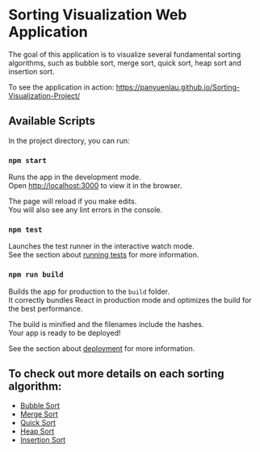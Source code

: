 # Sorting Visualization Web Application

The goal of this application is to visualize several fundamental sorting algorithms, such as bubble sort, merge sort, quick sort, heap sort and insertion sort. 

To see the application in action: https://panyuenlau.github.io/Sorting-Visualization-Project/


## Available Scripts

In the project directory, you can run:

### `npm start`

Runs the app in the development mode.<br>
Open [http://localhost:3000](http://localhost:3000) to view it in the browser.

The page will reload if you make edits.<br>
You will also see any lint errors in the console.


### `npm test`

Launches the test runner in the interactive watch mode.<br>
See the section about [running tests](#running-tests) for more information.

### `npm run build`

Builds the app for production to the `build` folder.<br>
It correctly bundles React in production mode and optimizes the build for the best performance.

The build is minified and the filenames include the hashes.<br>
Your app is ready to be deployed!

See the section about [deployment](#deployment) for more information.


## To check out more details on each sorting algorithm:
* [Bubble Sort](https://en.wikipedia.org/wiki/Bubble_sort)
* [Merge Sort](https://en.wikipedia.org/wiki/Merge_sort)
* [Quick Sort](https://en.wikipedia.org/wiki/Quicksort)
* [Heap Sort](https://en.wikipedia.org/wiki/Heapsort)
* [Insertion Sort](https://en.wikipedia.org/wiki/Insertion_sort)